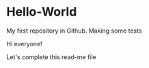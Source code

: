 # Hello-World
My first repository in Github. Making some tests

Hi everyone!

Let's complete this read-me file
